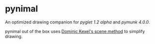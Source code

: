 pynimal
=======

An optimized drawing companion for _pyglet 1.2 alpha_ and _pymunk 4.0.0_.

pynimal out of the box uses [Dominic Kexel's scene method](http://stackoverflow.com/questions/14700889/pygame-level-menu-states) to simplify drawing.